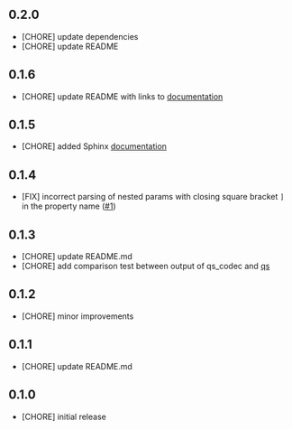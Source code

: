 ## 0.2.0

* [CHORE] update dependencies
* [CHORE] update README

## 0.1.6

* [CHORE] update README with links to [documentation](https://techouse.github.io/qs_codec/)

## 0.1.5

* [CHORE] added Sphinx [documentation](https://techouse.github.io/qs_codec/)

## 0.1.4

* [FIX] incorrect parsing of nested params with closing square bracket `]` in the property name ([#1](https://github.com/techouse/qs_codec/pull/1))

## 0.1.3

* [CHORE] update README.md
* [CHORE] add comparison test between output of qs_codec and [qs](https://www.npmjs.com/package/qs)

## 0.1.2

* [CHORE] minor improvements

## 0.1.1

* [CHORE] update README.md

## 0.1.0

* [CHORE] initial release
